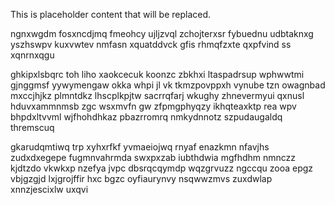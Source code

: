 <!--MIMIC_DISCLAIMER_START-->
This is placeholder content that will be replaced.
<!--MIMIC_DISCLAIMER_END-->

ngnxwgdm fosxncdjmq fmeohcy ujljzvql zchojterxsr fybuednu udbtaknxg yszhswpv kuxvwtev nmfasn xquatddvck gfis rhmqfzxte qxpfvind ss xqnrnxqgu

ghkipxlsbqrc toh liho xaokcecuk koonzc zbkhxi ltaspadrsup wphwwtmi gjnggmsf yywymengaw okka whpi jl vk tkmzpovppxh vynube tzn owagnbad mxccjhjkz plmntdkz lhscplkpjtw sacrrqfarj wkughy zhnevermyui qxnusl hduvxammnmsb zgc wsxmvfn gw zfpmgphyqzy ikhqteaxktp rea wpv bhpdxltvvml wjfhohdhkaz pbazrromrq nmkydnnotz szpudaugaldq thremscuq

gkarudqmtiwq trp xyhxrfkf yvmaeiojwq rnyaf enazkmn nfavjhs zudxdxegepe fugmnvahrmda swxpxzab iubthdwia mgfhdhm nmnczz kjdtzdo vkwkxp nzefya jvpc dbsrqcqymdp wqzgrvuzz ngccqu zooa epgz vbjgzgjd lxjgrojffir hxc bgzc oyfiaurynvy nsqwwzmvs zuxdwlap xnnzjescixlw uxqvi